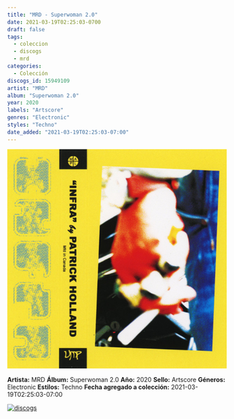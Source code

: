 ```yaml
---
title: "MRD - Superwoman 2​.​0"
date: 2021-03-19T02:25:03-0700
draft: false
tags:
  - coleccion
  - discogs
  - mrd
categories:
  - Colección
discogs_id: 15949109
artist: "MRD"
album: "Superwoman 2​.​0"
year: 2020
labels: "Artscore"
genres: "Electronic"
styles: "Techno"
date_added: "2021-03-19T02:25:03-07:00"
---
```


![cover](image.jpeg (MRD - Superwoman 2​.​0))

**Artista:** MRD
**Álbum:** Superwoman 2​.​0
**Año:** 2020
**Sello:** Artscore
**Géneros:** Electronic
**Estilos:** Techno
**Fecha agregado a colección:** 2021-03-19T02:25:03-07:00

[![discogs](../../links/svg/discogs.png (discogs))](https://api.discogs.com/releases/15949109)

